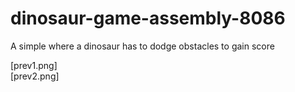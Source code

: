 # dinosaur-game-assembly-8086
A simple where a dinosaur has to dodge obstacles to gain score


[prev1.png]
<br/>
[prev2.png]
